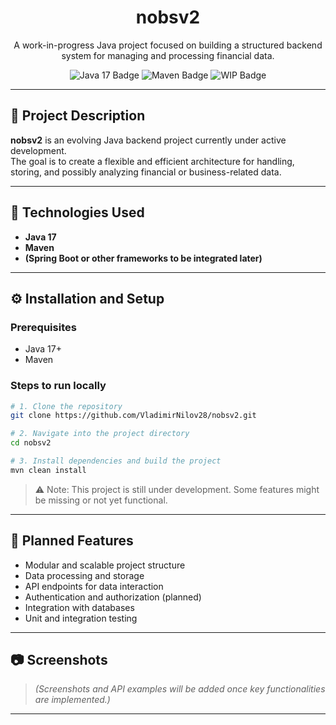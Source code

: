 
<div align="center">
  <h1>nobsv2</h1>
  
  <p>
    A work-in-progress Java project focused on building a structured backend system for managing and processing financial data.
  </p>
  
  <p>
    <img src="https://img.shields.io/badge/Java-17-blue.svg" alt="Java 17 Badge"/>
    <img src="https://img.shields.io/badge/Maven-Build-red.svg" alt="Maven Badge"/>
    <img src="https://img.shields.io/badge/WIP-Work--In--Progress-yellow.svg" alt="WIP Badge"/>
  </p>
</div>

---

## 📌 Project Description

**nobsv2** is an evolving Java backend project currently under active development.  
The goal is to create a flexible and efficient architecture for handling, storing, and possibly analyzing financial or business-related data.

---

## 🚀 Technologies Used
- **Java 17**
- **Maven**
- **(Spring Boot or other frameworks to be integrated later)**

---

## ⚙️ Installation and Setup

### Prerequisites
- Java 17+
- Maven

### Steps to run locally

```bash
# 1. Clone the repository
git clone https://github.com/VladimirNilov28/nobsv2.git

# 2. Navigate into the project directory
cd nobsv2

# 3. Install dependencies and build the project
mvn clean install
```

> ⚠️ Note: This project is still under development. Some features might be missing or not yet functional.

---

## 🎯 Planned Features
- Modular and scalable project structure
- Data processing and storage
- API endpoints for data interaction
- Authentication and authorization (planned)
- Integration with databases
- Unit and integration testing

---

## 📷 Screenshots

> *(Screenshots and API examples will be added once key functionalities are implemented.)*

---

